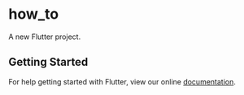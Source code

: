 # how_to

A new Flutter project.

## Getting Started

For help getting started with Flutter, view our online
[documentation](https://flutter.io/).
